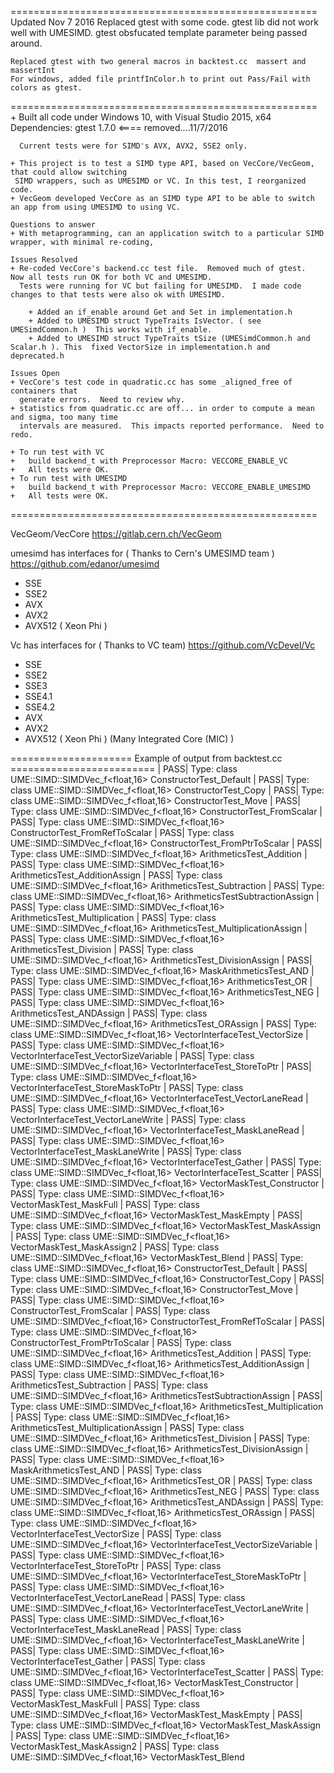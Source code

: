 =====================================================
Updated Nov 7 2016
	Replaced gtest with some code.  gtest lib did not work well with UMESIMD. gtest obsfucated template parameter being passed around.
	
	Replaced gtest with two general macros in backtest.cc  massert and massertInt
	For windows, added file printfInColor.h to print out Pass/Fail with colors as gtest.
=====================================================
	+ Built all code under Windows 10, with Visual Studio 2015, x64
	 Dependencies:
	  gtest 1.7.0 <==== removed....11/7/2016
	  
	  Current tests were for SIMD's AVX, AVX2, SSE2 only.
	
	+ This project is to test a SIMD type API, based on VecCore/VecGeom, that could allow switching 
	 SIMD wrappers, such as UMESIMD or VC. In this test, I reorganized code.
	+ VecGeom developed VecCore as an SIMD type API to be able to switch an app from using UMESIMD to using VC.  
	
	Questions to answer
	+ With metaprogramming, can an application switch to a particular SIMD wrapper, with minimal re-coding, 

	Issues Resolved
	+ Re-coded VecCore's backend.cc test file.  Removed much of gtest.  Now all tests run OK for both VC and UMESIMD.
	  Tests were running for VC but failing for UMESIMD.  I made code changes to that tests were also ok with UMESIMD.
	
	    + Added an if_enable around Get and Set in implementation.h
		+ Added to UMESIMD struct TypeTraits IsVector. ( see UMESimdCommon.h )  This works with if_enable.
		+ Added to UMESIMD struct TypeTraits tSize (UMESimdCommon.h and Scalar.h ). This  fixed VectorSize in implementation.h and deprecated.h 
		
	Issues Open
	+ VecCore's test code in quadratic.cc has some _aligned_free of containers that
	  generate errors.  Need to review why.
	+ statistics from quadratic.cc are off... in order to compute a mean and sigma, too many time 
	  intervals are measured.  This impacts reported performance.  Need to redo.

	+ To run test with VC
	+ 	build backend_t with Preprocessor Macro: VECCORE_ENABLE_VC
	+ 	All tests were OK.
	+ To run test with UMESIMD
	+ 	build backend_t with Preprocessor Macro: VECCORE_ENABLE_UMESIMD
	+ 	All tests were OK.
	
=====================================================

VecGeom/VecCore
https://gitlab.cern.ch/VecGeom

umesimd has interfaces for	( Thanks to Cern's UMESIMD team )
https://github.com/edanor/umesimd
- SSE
- SSE2
- AVX
- AVX2
- AVX512 ( Xeon Phi )

Vc has interfaces for ( Thanks to VC team)
https://github.com/VcDevel/Vc
- SSE
- SSE2
- SSE3
- SSE4.1
- SSE4.2
- AVX
- AVX2
- AVX512 ( Xeon Phi ) (Many Integrated Core (MIC) )  

===================== Example of output from backtest.cc =========================
|     PASS| Type: class UME::SIMD::SIMDVec_f<float,16>  ConstructorTest_Default
|     PASS| Type: class UME::SIMD::SIMDVec_f<float,16>  ConstructorTest_Copy
|     PASS| Type: class UME::SIMD::SIMDVec_f<float,16>  ConstructorTest_Move
|     PASS| Type: class UME::SIMD::SIMDVec_f<float,16>  ConstructorTest_FromScalar
|     PASS| Type: class UME::SIMD::SIMDVec_f<float,16>  ConstructorTest_FromRefToScalar
|     PASS| Type: class UME::SIMD::SIMDVec_f<float,16>  ConstructorTest_FromPtrToScalar
|     PASS| Type: class UME::SIMD::SIMDVec_f<float,16>  ArithmeticsTest_Addition
|     PASS| Type: class UME::SIMD::SIMDVec_f<float,16>  ArithmeticsTest_AdditionAssign
|     PASS| Type: class UME::SIMD::SIMDVec_f<float,16>  ArithmeticsTest_Subtraction
|     PASS| Type: class UME::SIMD::SIMDVec_f<float,16>  ArithmeticsTestSubtractionAssign
|     PASS| Type: class UME::SIMD::SIMDVec_f<float,16>  ArithmeticsTest_Multiplication
|     PASS| Type: class UME::SIMD::SIMDVec_f<float,16>  ArithmeticsTest_MultiplicationAssign
|     PASS| Type: class UME::SIMD::SIMDVec_f<float,16>  ArithmeticsTest_Division
|     PASS| Type: class UME::SIMD::SIMDVec_f<float,16>  ArithmeticsTest_DivisionAssign
|     PASS| Type: class UME::SIMD::SIMDVec_f<float,16>  MaskArithmeticsTest_AND
|     PASS| Type: class UME::SIMD::SIMDVec_f<float,16>  ArithmeticsTest_OR
|     PASS| Type: class UME::SIMD::SIMDVec_f<float,16>  ArithmeticsTest_NEG
|     PASS| Type: class UME::SIMD::SIMDVec_f<float,16>  ArithmeticsTest_ANDAssign
|     PASS| Type: class UME::SIMD::SIMDVec_f<float,16>  ArithmeticsTest_ORAssign
|     PASS| Type: class UME::SIMD::SIMDVec_f<float,16>  VectorInterfaceTest_VectorSize
|     PASS| Type: class UME::SIMD::SIMDVec_f<float,16>  VectorInterfaceTest_VectorSizeVariable
|     PASS| Type: class UME::SIMD::SIMDVec_f<float,16>  VectorInterfaceTest_StoreToPtr
|     PASS| Type: class UME::SIMD::SIMDVec_f<float,16>  VectorInterfaceTest_StoreMaskToPtr
|     PASS| Type: class UME::SIMD::SIMDVec_f<float,16>  VectorInterfaceTest_VectorLaneRead
|     PASS| Type: class UME::SIMD::SIMDVec_f<float,16>  VectorInterfaceTest_VectorLaneWrite
|     PASS| Type: class UME::SIMD::SIMDVec_f<float,16>  VectorInterfaceTest_MaskLaneRead
|     PASS| Type: class UME::SIMD::SIMDVec_f<float,16>  VectorInterfaceTest_MaskLaneWrite
|     PASS| Type: class UME::SIMD::SIMDVec_f<float,16>  VectorInterfaceTest_Gather
|     PASS| Type: class UME::SIMD::SIMDVec_f<float,16>  VectorInterfaceTest_Scatter
|     PASS| Type: class UME::SIMD::SIMDVec_f<float,16>  VectorMaskTest_Constructor
|     PASS| Type: class UME::SIMD::SIMDVec_f<float,16>  VectorMaskTest_MaskFull
|     PASS| Type: class UME::SIMD::SIMDVec_f<float,16>  VectorMaskTest_MaskEmpty
|     PASS| Type: class UME::SIMD::SIMDVec_f<float,16>  VectorMaskTest_MaskAssign
|     PASS| Type: class UME::SIMD::SIMDVec_f<float,16>  VectorMaskTest_MaskAssign2
|     PASS| Type: class UME::SIMD::SIMDVec_f<float,16>  VectorMaskTest_Blend
|     PASS| Type: class UME::SIMD::SIMDVec_f<float,16>  ConstructorTest_Default
|     PASS| Type: class UME::SIMD::SIMDVec_f<float,16>  ConstructorTest_Copy
|     PASS| Type: class UME::SIMD::SIMDVec_f<float,16>  ConstructorTest_Move
|     PASS| Type: class UME::SIMD::SIMDVec_f<float,16>  ConstructorTest_FromScalar
|     PASS| Type: class UME::SIMD::SIMDVec_f<float,16>  ConstructorTest_FromRefToScalar
|     PASS| Type: class UME::SIMD::SIMDVec_f<float,16>  ConstructorTest_FromPtrToScalar
|     PASS| Type: class UME::SIMD::SIMDVec_f<float,16>  ArithmeticsTest_Addition
|     PASS| Type: class UME::SIMD::SIMDVec_f<float,16>  ArithmeticsTest_AdditionAssign
|     PASS| Type: class UME::SIMD::SIMDVec_f<float,16>  ArithmeticsTest_Subtraction
|     PASS| Type: class UME::SIMD::SIMDVec_f<float,16>  ArithmeticsTestSubtractionAssign
|     PASS| Type: class UME::SIMD::SIMDVec_f<float,16>  ArithmeticsTest_Multiplication
|     PASS| Type: class UME::SIMD::SIMDVec_f<float,16>  ArithmeticsTest_MultiplicationAssign
|     PASS| Type: class UME::SIMD::SIMDVec_f<float,16>  ArithmeticsTest_Division
|     PASS| Type: class UME::SIMD::SIMDVec_f<float,16>  ArithmeticsTest_DivisionAssign
|     PASS| Type: class UME::SIMD::SIMDVec_f<float,16>  MaskArithmeticsTest_AND
|     PASS| Type: class UME::SIMD::SIMDVec_f<float,16>  ArithmeticsTest_OR
|     PASS| Type: class UME::SIMD::SIMDVec_f<float,16>  ArithmeticsTest_NEG
|     PASS| Type: class UME::SIMD::SIMDVec_f<float,16>  ArithmeticsTest_ANDAssign
|     PASS| Type: class UME::SIMD::SIMDVec_f<float,16>  ArithmeticsTest_ORAssign
|     PASS| Type: class UME::SIMD::SIMDVec_f<float,16>  VectorInterfaceTest_VectorSize
|     PASS| Type: class UME::SIMD::SIMDVec_f<float,16>  VectorInterfaceTest_VectorSizeVariable
|     PASS| Type: class UME::SIMD::SIMDVec_f<float,16>  VectorInterfaceTest_StoreToPtr
|     PASS| Type: class UME::SIMD::SIMDVec_f<float,16>  VectorInterfaceTest_StoreMaskToPtr
|     PASS| Type: class UME::SIMD::SIMDVec_f<float,16>  VectorInterfaceTest_VectorLaneRead
|     PASS| Type: class UME::SIMD::SIMDVec_f<float,16>  VectorInterfaceTest_VectorLaneWrite
|     PASS| Type: class UME::SIMD::SIMDVec_f<float,16>  VectorInterfaceTest_MaskLaneRead
|     PASS| Type: class UME::SIMD::SIMDVec_f<float,16>  VectorInterfaceTest_MaskLaneWrite
|     PASS| Type: class UME::SIMD::SIMDVec_f<float,16>  VectorInterfaceTest_Gather
|     PASS| Type: class UME::SIMD::SIMDVec_f<float,16>  VectorInterfaceTest_Scatter
|     PASS| Type: class UME::SIMD::SIMDVec_f<float,16>  VectorMaskTest_Constructor
|     PASS| Type: class UME::SIMD::SIMDVec_f<float,16>  VectorMaskTest_MaskFull
|     PASS| Type: class UME::SIMD::SIMDVec_f<float,16>  VectorMaskTest_MaskEmpty
|     PASS| Type: class UME::SIMD::SIMDVec_f<float,16>  VectorMaskTest_MaskAssign
|     PASS| Type: class UME::SIMD::SIMDVec_f<float,16>  VectorMaskTest_MaskAssign2
|     PASS| Type: class UME::SIMD::SIMDVec_f<float,16>  VectorMaskTest_Blend